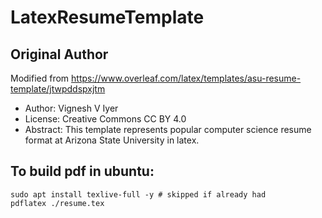 # LatexResumeTemplate

## Original Author

Modified from https://www.overleaf.com/latex/templates/asu-resume-template/jtwpddspxjtm

- Author: Vignesh V Iyer
- License: Creative Commons CC BY 4.0
- Abstract: This template represents popular computer science resume format at Arizona State University in latex.

## To build pdf in ubuntu:

```
sudo apt install texlive-full -y # skipped if already had
pdflatex ./resume.tex 
```
